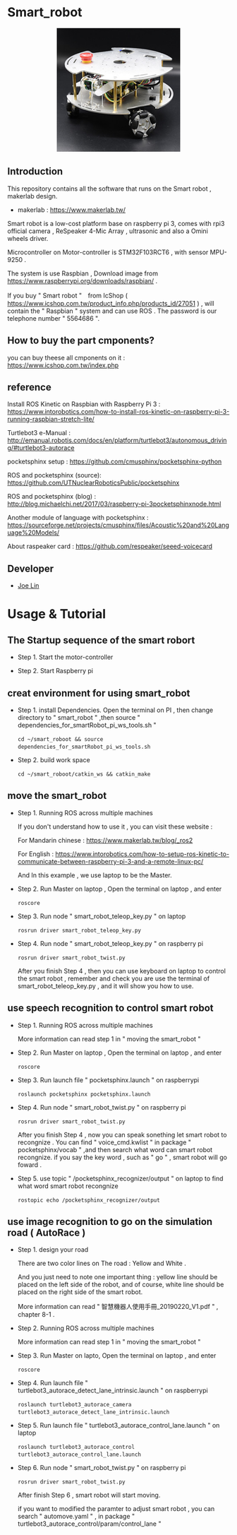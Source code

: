 # Smart_robot

<p align="center">
  <img src="https://github.com/kjoelovelife/smart_robot/blob/master/smart_robotv12.jpg" width="280"/>
</p>

## Introduction

This repository contains all the software that runs on the Smart robot , makerlab design.

* makerlab : https://www.makerlab.tw/

Smart robot is a low-cost platform base on raspberry pi 3, comes with rpi3 official camera , ReSpeaker 4-Mic Array , ultrasonic and also a Omini wheels driver. 

Microcontroller on Motor-controller is STM32F103RCT6 , with sensor MPU-9250 . 

The system is use Raspbian , Download image from https://www.raspberrypi.org/downloads/raspbian/ . 

If you buy " Smart robot "　from IcShop ( https://www.icshop.com.tw/product_info.php/products_id/27051 ) , will contain the " Raspbian " system and can use ROS . The password is our telephone number " 5564686 ".   

## How to buy the part cmponents?

you can buy theese all cmponents on it : https://www.icshop.com.tw/index.php

## reference

Install ROS Kinetic on Raspbian with Raspberry Pi 3 : https://www.intorobotics.com/how-to-install-ros-kinetic-on-raspberry-pi-3-running-raspbian-stretch-lite/ 

Turtlebot3 e-Manual : http://emanual.robotis.com/docs/en/platform/turtlebot3/autonomous_driving/#turtlebot3-autorace

pocketsphinx setup  : https://github.com/cmusphinx/pocketsphinx-python

ROS and pocketsphinx (source): https://github.com/UTNuclearRoboticsPublic/pocketsphinx 
                    
ROS and pocketsphinx (blog)  : http://blog.michaelchi.net/2017/03/raspberry-pi-3pocketsphinxnode.html

Another module of language with pocketsphinx   : https://sourceforge.net/projects/cmusphinx/files/Acoustic%20and%20Language%20Models/

About raspeaker card : https://github.com/respeaker/seeed-voicecard

## Developer

* [Joe Lin](weichih.lin@protonmail.com)

# Usage & Tutorial

## The  Startup sequence of the smart robort

* Step 1. Start the motor-controller   

* Step 2. Start Raspberry pi    

## creat environment for using smart_robot 

* Step 1. install Dependencies. Open the terminal on PI , then change directory to " smart_robot " ,then source " dependencies_for_smartRobot_pi_ws_tools.sh "

  ` cd ~/smart_roboot && source  dependencies_for_smartRobot_pi_ws_tools.sh `

* Step 2. build work space

  ` cd ~/smart_roboot/catkin_ws && catkin_make `

## move the smart_robot

* Step 1. Running ROS across multiple machines

  If you don't understand how to use it , you can visit these website : 

  For Mandarin chinese : https://www.makerlab.tw/blog/_ros2

  For English          : https://www.intorobotics.com/how-to-setup-ros-kinetic-to-communicate-between-raspberry-pi-3-and-a-remote-linux-pc/

  And In this example , we use laptop to be the Master. 

* Step 2. Run Master on laptop , Open the terminal on laptop , and enter 

  ` roscore `

* Step 3. Run node " smart_robot_teleop_key.py " on laptop

  ` rosrun driver smart_robot_teleop_key.py	`

* Step 4. Run node " smart_robot_teleop_key.py " on raspberry pi 

  ` rosrun driver smart_robot_twist.py `

  After you finish Step 4 , then you can use keyboard on laptop to control the smart robot , remember and check you are use the terminal of smart_robot_teleop_key.py , and it will show you how to use.   

## use speech recognition to control smart robot

* Step 1. Running ROS across multiple machines

  More information can read step 1 in " moving the smart_robot "

* Step 2. Run Master on laptop , Open the terminal on laptop , and enter 

  ` roscore `

* Step 3. Run launch file  " pocketsphinx.launch " on raspberrypi

  ` roslaunch pocketsphinx pocketsphinx.launch `

* Step 4. Run node " smart_robot_twist.py " on raspberry pi 

  ` rosrun driver smart_robot_twist.py `

  After you finish Step 4 , now you can speak sonething let smart robot to recongnize . You can find " voice_cmd.kwlist " in package " pocketsphinx/vocab " ,and then search what word can smart robot recongnize. if you say the key word , such as " go " , smart robot will go foward . 

* Step 5. use topic " /pocketsphinx_recognizer/output  " on laptop to find what word smart robot recongnize

  ` rostopic echo /pocketsphinx_recognizer/output `

## use image recognition to go on the simulation road ( AutoRace )

* Step 1. design your road 

  There are two color lines  on The road : Yellow and White .

  And you just need to note one important thing : yellow line should be placed on the left side of the robot, and of course, white line should be placed on the right side of the smart robot.

  More information can read " 智慧機器人使用手冊_20190220_V1.pdf " , chapter 8-1 .

* Step 2. Running ROS across multiple machines

  More information can read step 1 in " moving the smart_robot "

* Step 3. Run Master on lapto, Open the terminal on laptop , and enter 

  ` roscore `

* Step 4. Run launch file  " turtlebot3_autorace_detect_lane_intrinsic.launch  "  on raspberrypi

  ` roslaunch turtlebot3_autorace_camera turtlebot3_autorace_detect_lane_intrinsic.launch `

* Step 5. Run launch file  " turtlebot3_autorace_control_lane.launch  "  on laptop

  ` roslaunch turtlebot3_autorace_control turtlebot3_autorace_control_lane.launch `

* Step 6. Run node " smart_robot_twist.py " on raspberry pi 

  ` rosrun driver smart_robot_twist.py `

  After finish Step 6 , smart robot will start moving.

  if you want to modified the paramter to adjust smart robot , you can search " automove.yaml " , in package " turtlebot3_autorace_control/param/control_lane "
